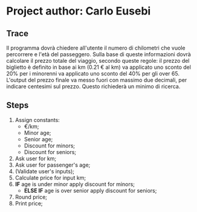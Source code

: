 # Project author: Carlo Eusebi

## Trace

Il programma dovrà chiedere all'utente il numero di chilometri che vuole percorrere e l'età del passeggero.
Sulla base di queste informazioni dovrà calcolare il prezzo totale del viaggio, secondo queste regole:
il prezzo del biglietto è definito in base ai km (0.21 € al km)
va applicato uno sconto del 20% per i minorenni
va applicato uno sconto del 40% per gli over 65.
L'output del prezzo finale va messo fuori con massimo due decimali, per indicare centesimi sul prezzo. Questo richiederà un minimo di ricerca.

## Steps

1. Assign constants:
    - €/km;
    - Minor age;
    - Senior age;
    - Discount for minors;
    - Discount for seniors;
1. Ask user for km;
1. Ask user for passenger's age;
1. (Validate user's inputs);
1. Calculate price for input km;
1. **IF** age is under minor apply discount for minors;
    - **ELSE IF** age is over senior apply discount for seniors;
1. Round price;
1. Print price;
 